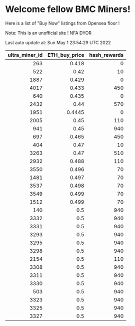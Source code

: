 # Welcome fellow BMC Miners!
Here is a list of "Buy Now" listings from Opensea floor !

Note: This is an unofficial site ! NFA DYOR


Last auto update at: Sun May  1 23:54:29 UTC 2022


|   ultra_miner_id |   ETH_buy_price |   hash_rewards |
|-----------------:|----------------:|---------------:|
|              263 |          0.418  |              0 |
|              522 |          0.42   |             10 |
|             1887 |          0.429  |              0 |
|             4017 |          0.433  |            450 |
|              640 |          0.435  |              0 |
|             2432 |          0.44   |            570 |
|             1951 |          0.4445 |              0 |
|             2005 |          0.45   |            110 |
|              941 |          0.45   |            940 |
|              697 |          0.465  |            450 |
|              404 |          0.47   |             10 |
|             3263 |          0.47   |            510 |
|             2932 |          0.488  |            110 |
|             3550 |          0.496  |             70 |
|             1481 |          0.497  |             70 |
|             3537 |          0.498  |             70 |
|             3549 |          0.499  |             70 |
|             1512 |          0.499  |             70 |
|              140 |          0.5    |            940 |
|             3332 |          0.5    |            940 |
|             3331 |          0.5    |            940 |
|             3293 |          0.5    |            940 |
|             3295 |          0.5    |            940 |
|             3298 |          0.5    |            940 |
|             2154 |          0.5    |            110 |
|             3308 |          0.5    |            940 |
|             3311 |          0.5    |            940 |
|             3330 |          0.5    |            940 |
|              503 |          0.5    |            940 |
|             3323 |          0.5    |            940 |
|             3325 |          0.5    |            940 |
|             3327 |          0.5    |            940 |